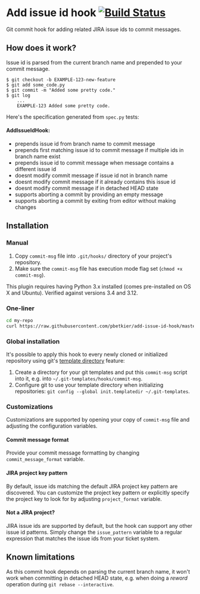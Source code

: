 # Add issue id hook [![Build Status](https://travis-ci.org/pbetkier/add-issue-id-hook.svg?branch=master)](https://travis-ci.org/pbetkier/add-issue-id-hook)

Git commit hook for adding related JIRA issue ids to commit messages.

## How does it work?
Issue id is parsed from the current branch name and prepended to your commit message.


    $ git checkout -b EXAMPLE-123-new-feature
    $ git add some_code.py
    $ git commit -m "Added some pretty code."
    $ git log
        ...
        EXAMPLE-123 Added some pretty code.

Here's the specification generated from ``spec.py`` tests:

#### AddIssueIdHook:
 - prepends issue id from branch name to commit message
 - prepends first matching issue id to commit message if multiple ids in branch name exist
 - prepends issue id to commit message when message contains a different issue id
 - doesnt modify commit message if issue id not in branch name
 - doesnt modify commit message if it already contains this issue id
 - doesnt modify commit message if in detached HEAD state
 - supports aborting a commit by providing an empty message
 - supports aborting a commit by exiting from editor without making changes

## Installation

### Manual
1. Copy ``commit-msg`` file into ``.git/hooks/`` directory of your project's repository.
1. Make sure the ``commit-msg`` file has execution mode flag set (``chmod +x commit-msg``).

This plugin requires having Python 3.x installed (comes pre-installed on OS X and Ubuntu). Verified against versions 3.4 and 3.12.

### One-liner

```bash
cd my-repo
curl https://raw.githubusercontent.com/pbetkier/add-issue-id-hook/master/commit-msg -o ./.git/hooks/commit-msg && chmod +x ./.git/hooks/commit-msg
```

### Global installation

It's possible to apply this hook to every newly cloned or initialized repository using git's [template directory](http://git-scm.com/docs/git-init#_template_directory) feature:

1. Create a directory for your git templates and put this ``commit-msg`` script into it, e.g. into ``~/.git-templates/hooks/commit-msg``.
2. Configure git to use your template directory when initializing repositories: ``git config --global init.templatedir ~/.git-templates``.

### Customizations

Customizations are supported by opening your copy of ``commit-msg`` file and adjusting the configuration variables.

#### Commit message format

Provide your commit message formatting by changing ``commit_message_format`` variable.

#### JIRA project key pattern

By default, issue ids matching the default JIRA project key pattern are discovered. You can customize the project key pattern or explicitly specify the project key to look for by adjusting ``project_format`` variable.

#### Not a JIRA project?

JIRA issue ids are supported by default, but the hook can support any other issue id patterns. Simply change the ``issue_pattern`` variable to a regular expression that matches the issue ids from your ticket system.

## Known limitations
As this commit hook depends on parsing the current branch name, it won't work when committing in detached HEAD state, e.g. when doing a *reword* operation during ``git rebase --interactive``.

